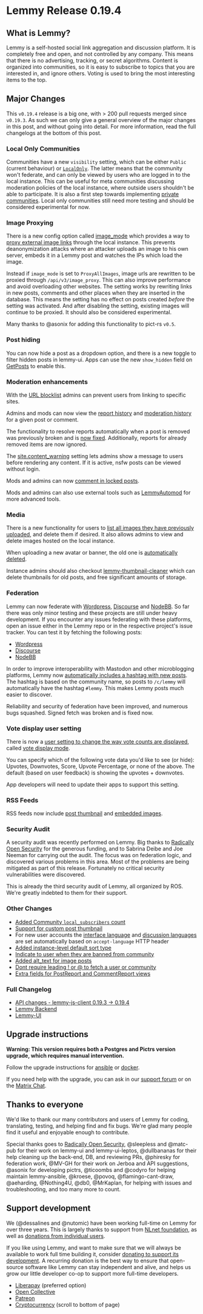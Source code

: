 # Lemmy Release 0.19.4

## What is Lemmy?

Lemmy is a self-hosted social link aggregation and discussion platform. It is completely free and open, and not controlled by any company. This means that there is no advertising, tracking, or secret algorithms. Content is organized into communities, so it is easy to subscribe to topics that you are interested in, and ignore others. Voting is used to bring the most interesting items to the top.

## Major Changes

This `v0.19.4` release is a big one, with > 200 pull requests merged since `v0.19.3`. As such we can only give a general overview of the major changes in this post, and without going into detail. For more information, read the full changelogs at the bottom of this post.

### Local Only Communities

Communities have a new `visibility` setting, which can be either `Public` (current behaviour) or [`LocalOnly`](https://github.com/LemmyNet/lemmy/pull/4350). The latter means that the community won't federate, and can only be viewed by users who are logged in to the local instance. This can be useful for meta communities discussing moderation policies of the local instance, where outside users shouldn't be able to participate. It is also a first step towards implementing [private communities](https://github.com/LemmyNet/rfcs/pull/5). Local only communities still need more testing and should be considered experimental for now.

### Image Proxying

There is a new config option called [image_mode](https://github.com/LemmyNet/lemmy/blob/705e86eb4c0079d0775f0c1490968f1183095fcc/config/defaults.hjson#L51) which provides a way to [proxy external image links](https://github.com/LemmyNet/lemmy/pull/4035) through the local instance. This prevents deanonymization attacks where an attacker uploads an image to his own server, embeds it in a Lemmy post and watches the IPs which load the image.

Instead if `image_mode` is set to `ProxyAllImages`, image urls are rewritten to be proxied through `/api/v3/image_proxy`. This can also improve performance and avoid overloading other websites. The setting works by rewriting links in new posts, comments and other places when they are inserted in the database. This means the setting has no effect on posts created _before_ the setting was activated. And after disabling the setting, existing images will continue to be proxied. It should also be considered experimental.

Many thanks to @asonix for adding this functionality to pict-rs `v0.5`.

### Post hiding

You can now hide a post as a dropdown option, and there is a new toggle to filter hidden posts in lemmy-ui. Apps can use the new `show_hidden` field on [GetPosts](https://join-lemmy.org/api/interfaces/GetPosts.html) to enable this.

### Moderation enhancements

With the [URL blocklist](https://github.com/LemmyNet/lemmy/pull/4515) admins can prevent users from linking to specific sites.

Admins and mods can now view the [report history](https://github.com/LemmyNet/lemmy) and [moderation history](https://github.com/LemmyNet/lemmy/pull/4492) for a given post or comment.

The functionality to resolve reports automatically when a post is removed was previously broken and is [now fixed](https://github.com/LemmyNet/lemmy/pull/4402). Additionally, reports for already removed items are now ignored.

The [site.content_warning](https://github.com/LemmyNet/lemmy/pull/4393) setting lets admins show a message to users before rendering any content. If it is active, nsfw posts can be viewed without login.

Mods and admins can now [comment in locked posts](https://github.com/LemmyNet/lemmy/pull/4488).

Mods and admins can also use external tools such as [LemmyAutomod](https://github.com/RikudouSage/LemmyAutomod) for more advanced tools.

### Media

There is a new functionality for users to [list all images they have previously uploaded](https://github.com/LemmyNet/lemmy/pull/4509), and delete them if desired. It also allows admins to view and delete images hosted on the local instance.

When uploading a new avatar or banner, the old one is [automatically deleted](https://github.com/LemmyNet/lemmy/pull/4573).

Instance admins should also checkout [lemmy-thumbnail-cleaner](https://github.com/wereii/lemmy-thumbnail-cleaner) which can delete thumbnails for old posts, and free significant amounts of storage.

### Federation

Lemmy can now federate with [Wordpress](https://github.com/Automattic/wordpress-activitypub), [Discourse](https://github.com/discourse/discourse-activity-pub) and [NodeBB](https://github.com/NodeBB/NodeBB). So far there was only minor testing and these projects are still under heavy development. If you encounter any issues federating with these platforms, open an issue either in the Lemmy repo or in the respective project's issue tracker. You can test it by fetching the following posts:

- [Wordpress](https://pfefferle.org/hello-lemmy-part2/)
- [Discourse](https://socialhub.activitypub.rocks/ap/object/1899f65c062200daec50a4c89ed76dc9)
- [NodeBB](https://community.nodebb.org/post/98325)

In order to improve interoperability with Mastodon and other microblogging platforms, Lemmy now [automatically includes a hashtag with new posts](https://github.com/LemmyNet/lemmy/pull/4398). The hashtag is based on the community name, so posts to `/c/lemmy` will automatically have the hashtag `#lemmy`. This makes Lemmy posts much easier to discover.

Reliability and security of federation have been improved, and numerous bugs squashed. Signed fetch was broken and is fixed now.

### Vote display user setting

There is now a [user setting to change the way vote counts are displayed](https://github.com/LemmyNet/lemmy/pull/4450), called [vote display mode](https://join-lemmy.org/api/interfaces/LocalUserVoteDisplayMode.html).

You can specify which of the following vote data you'd like to see (or hide): Upvotes, Downvotes, Score, Upvote Percentage, or none of the above. The default (based on user feedback) is showing the upvotes + downvotes.

App developers will need to update their apps to support this setting.

### RSS Feeds

RSS feeds now include [post thumbnail](https://github.com/LemmyNet/lemmy/pull/4413) and [embedded images](https://github.com/LemmyNet/lemmy/pull/4442).

### Security Audit

A security audit was recently performed on Lemmy. Big thanks to [Radically Open Security](https://www.radicallyopensecurity.com/) for the generous funding, and to Sabrina Deibe and Joe Neeman for carrying out the audit. The focus was on federation logic, and discovered various problems in this area. Most of the problems are being mitigated as part of this release. Fortunately no critical security vulnerabilities were discovered.

This is already the third security audit of Lemmy, all organized by ROS. We're greatly indebted to them for their support.

### Other Changes

- [Added Community `local_subscribers` count](https://github.com/LemmyNet/lemmy/pull/4166)
- [Support for custom post thumbnail](https://github.com/LemmyNet/lemmy/pull/4425)
- For new user accounts the [interface language](https://github.com/LemmyNet/lemmy/pull/4435) and [discussion languages](https://github.com/LemmyNet/lemmy/pull/4550) are set automatically based on `accept-language` HTTP header
- [Added instance-level default sort type](https://github.com/LemmyNet/lemmy/pull/4454)
- [Indicate to user when they are banned from community](https://github.com/LemmyNet/lemmy/pull/4458)
- [Added alt_text for image posts](https://github.com/LemmyNet/lemmy/pull/4477)
- [Dont require leading ! or @ to fetch a user or community](https://github.com/LemmyNet/lemmy/pull/4513)
- [Extra fields for PostReport and CommentReport views](https://github.com/LemmyNet/lemmy/pull/4520)

### Full Changelog

- [API changes - lemmy-js-client 0.19.3 -> 0.19.4](https://github.com/LemmyNet/lemmy-js-client/compare/0.19.3-alpha.1...0.19.4)
- [Lemmy Backend](https://github.com/LemmyNet/lemmy/pulls?q=is%3Apr+merged%3A%3E2024-01-22)
- [Lemmy-UI](https://github.com/LemmyNet/lemmy-ui/pulls?q=is%3Apr+merged%3A%3E2024-01-22)

## Upgrade instructions

**Warning: This version requires both a Postgres and Pictrs version upgrade, which requires manual intervention.**

Follow the upgrade instructions for [ansible](https://github.com/LemmyNet/lemmy-ansible/blob/main/UPGRADING.md) or [docker](https://join-lemmy.org/docs/en/administration/install_docker.html#updating).

If you need help with the upgrade, you can ask in our [support forum](https://lemmy.ml/c/lemmy_support) or on the [Matrix Chat](https://matrix.to/#/!OwmdVYiZSXrXbtCNLw:matrix.org).

## Thanks to everyone

We'd like to thank our many contributors and users of Lemmy for coding, translating, testing, and helping find and fix bugs. We're glad many people find it useful and enjoyable enough to contribute.

Special thanks goes to [Radically Open Security](https://www.radicallyopensecurity.com/), @sleepless and @matc-pub for their work on lemmy-ui and lemmy-ui-leptos, @dullbananas for their help cleaning up the back-end, DB, and reviewing PRs, @phiresky for federation work, @MV-GH for their work on Jerboa and API suggestions, @asonix for developing pictrs, @ticoombs and @codyro for helping maintain lemmy-ansible, @kroese, @povoq, @flamingo-cant-draw, @aeharding, @Nothing4U, @db0, @MrKaplan, for helping with issues and troubleshooting, and too many more to count.

## Support development

We (@dessalines and @nutomic) have been working full-time on Lemmy for over three years. This is largely thanks to support from [NLnet foundation](https://nlnet.nl/), as well as [donations from individual users](https://join-lemmy.org/donate).

If you like using Lemmy, and want to make sure that we will always be available to work full time building it, consider [donating to support its development](https://join-lemmy.org/donate). A recurring donation is the best way to ensure that open-source software like Lemmy can stay independent and alive, and helps us grow our little developer co-op to support more full-time developers.

- [Liberapay](https://liberapay.com/Lemmy) (preferred option)
- [Open Collective](https://opencollective.com/lemmy)
- [Patreon](https://www.patreon.com/dessalines)
- [Cryptocurrency](https://join-lemmy.org/donate) (scroll to bottom of page)
